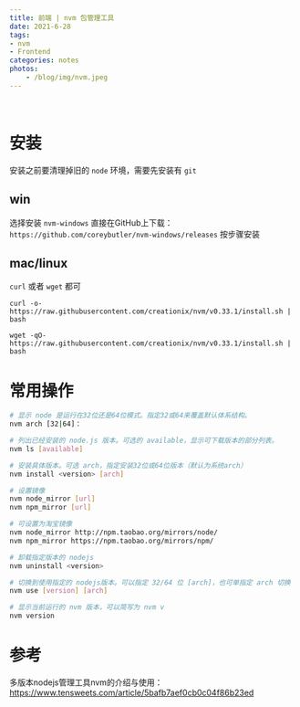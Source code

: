 ```yaml
---
title: 前端 | nvm 包管理工具
date: 2021-6-28
tags: 
- nvm
- Frontend
categories: notes
photos:
    - /blog/img/nvm.jpeg
---
```


<br>
<!--more-->

# 安装

安装之前要清理掉旧的 `node` 环境，需要先安装有 `git`

## win

选择安装 `nvm-windows`
直接在GitHub上下载：`https://github.com/coreybutler/nvm-windows/releases`
按步骤安装

## mac/linux

`curl` 或者 `wget` 都可

```
curl -o- https://raw.githubusercontent.com/creationix/nvm/v0.33.1/install.sh | bash

wget -qO- https://raw.githubusercontent.com/creationix/nvm/v0.33.1/install.sh | bash
```

# 常用操作

```bash
# 显示 node 是运行在32位还是64位模式。指定32或64来覆盖默认体系结构。
nvm arch [32|64]： 

# 列出已经安装的 node.js 版本。可选的 available，显示可下载版本的部分列表。
nvm ls [available]

# 安装具体版本。可选 arch，指定安装32位或64位版本（默认为系统arch）
nvm install <version> [arch]

# 设置镜像
nvm node_mirror [url]
nvm npm_mirror [url]

# 可设置为淘宝镜像
nvm node_mirror http://npm.taobao.org/mirrors/node/
nvm npm_mirror https://npm.taobao.org/mirrors/npm/

# 卸载指定版本的 nodejs
nvm uninstall <version>

# 切换到使用指定的 nodejs版本。可以指定 32/64 位 [arch]，也可单指定 arch 切换
nvm use [version] [arch]

# 显示当前运行的 nvm 版本，可以简写为 nvm v
nvm version

```

# 参考

多版本nodejs管理工具nvm的介绍与使用：https://www.tensweets.com/article/5bafb7aef0cb0c04f86b23ed